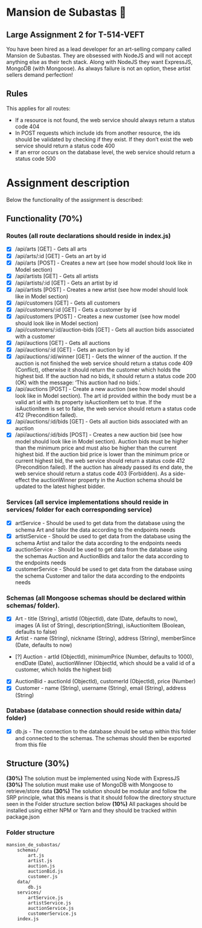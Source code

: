 # Mansion de Subastas :dancer:
## Large Assignment 2 for T-514-VEFT

You have been hired as a lead developer for an art-selling company called Mansion de Subastas.
They are obsessed with NodeJS and will not accept anything else as their tech stack. Along with
NodeJS they want ExpressJS, MongoDB (with Mongoose). As always failure is not an option,
these artist sellers demand perfection!

## Rules
This applies for all routes:

- If a resource is not found, the web service should always return a status code 404
- In POST requests which include ids from another resource, the ids should be validated by checking if they exist. 
  If they don’t exist the web service should return a status code 400
- If an error occurs on the database level, the web service should return a status code 500

# Assignment description
Below the functionality of the assignment is described:

## Functionality (70%)
### Routes (all route declarations should reside in index.js)
- [x] /api/arts [GET] - Gets all arts
- [x] /api/arts/:id [GET] - Gets an art by id
- [x] /api/arts [POST] - Creates a new art (see how model should look like in Model section)
- [x] /api/artists [GET] - Gets all artists
- [x] /api/artists/:id [GET] - Gets an artist by id
- [x] /api/artists [POST] - Creates a new artist (see how model should look like in Model section)
- [x] /api/customers [GET] - Gets all customers
- [x] /api/customers/:id [GET] - Gets a customer by id
- [x] /api/customers [POST] - Creates a new customer (see how model should look like in Model section)
- [x] /api/customers/:id/auction-bids [GET] - Gets all auction bids associated with a customer
- [x] /api/auctions [GET] - Gets all auctions
- [x] /api/auctions/:id [GET] - Gets an auction by id
- [x] /api/auctions/:id/winner [GET] - Gets the winner of the auction. If the auction is not finished 
  the web service should return a status code 409 (Conflict), otherwise it should return the customer 
  which holds the highest bid. If the auction had no bids, it should return a status code 200 (OK) 
  with the message: ‘This auction had no bids.’.
- [x] /api/auctions [POST] - Create a new auction (see how model should look like in Model section). 
  The art id provided within the body must be a valid art id with its property isAuctionItem set
  to true. If the isAuctionItem is set to false, the web service should return a status code
  412 (Precondition failed).
- [x] /api/auctions/:id/bids [GET] - Gets all auction bids associated with an auction
- [x] /api/auctions/:id/bids [POST] - Creates a new auction bid (see how model should look like in 
  Model section). Auction bids must be higher than the minimum price and must also be higher
  than the current highest bid. If the auction bid price is lower than the minimum price or 
  current highest bid, the web service should return a status code 412 (Precondition failed). 
  If the auction has already passed its end date, the web service should return a status 
  code 403 (Forbidden). As a side-effect the auctionWinner property in the Auction schema 
  should be updated to the latest highest bidder.

### Services (all service implementations should reside in services/ folder for each corresponding service)
- [x] artService - Should be used to get data from the database using the schema Art and tailor the 
  data according to the endpoints needs
- [x] artistService - Should be used to get data from the database using the schema Artist and tailor 
  the data according to the endpoints needs
- [x] auctionService - Should be used to get data from the database using the schemas Auction and 
  AuctionBids and tailor the data according to the endpoints needs
- [x] customerService - Should be used to get data from the database using the schema Customer and 
  tailor the data according to the endpoints needs

### Schemas (all Mongoose schemas should be declared within schemas/ folder).
- [x] Art - title (String), artistId (ObjectId), date (Date, defaults to now), images (A list of String), 
  description(String), isAuctionItem (Boolean, defaults to false)
- [x] Artist - name (String), nickname (String), address (String), memberSince (Date, defaults to now)
- [?] Auction - artId (ObjectId), minimumPrice (Number, defaults to 1000), endDate (Date), auctionWinner 
  (ObjectId, which should be a valid id of a customer, which holds the highest bid)
- [x] AuctionBid - auctionId (ObjectId), customerId (ObjectId), price (Number)
- [x] Customer - name (String), username (String), email (String), address (String)

### Database (database connection should reside within data/ folder)
- [x] db.js - The connection to the database should be setup within this folder and connected 
  to the schemas. The schemas should then be exported from this file

## Structure (30%)
**(30%)** The solution must be implemented using Node with ExpressJS
**(30%)** The solution must make use of MongoDB with Mongoose to retrieve/store data
**(30%)** The solution should be modular and follow the SRP principle, what this means is that it should follow the directory structure seen in the Folder structure section below
**(10%)** All packages should be installed using either NPM or Yarn and they should be tracked within package.json

### Folder structure
	mansion_de_subastas/
		schemas/
			art.js
			artist.js
			auction.js
			auctionBid.js
			customer.js
		data/
			db.js
		services/
			artService.js
			artistService.js
			auctionService.js
			customerService.js
		index.js
